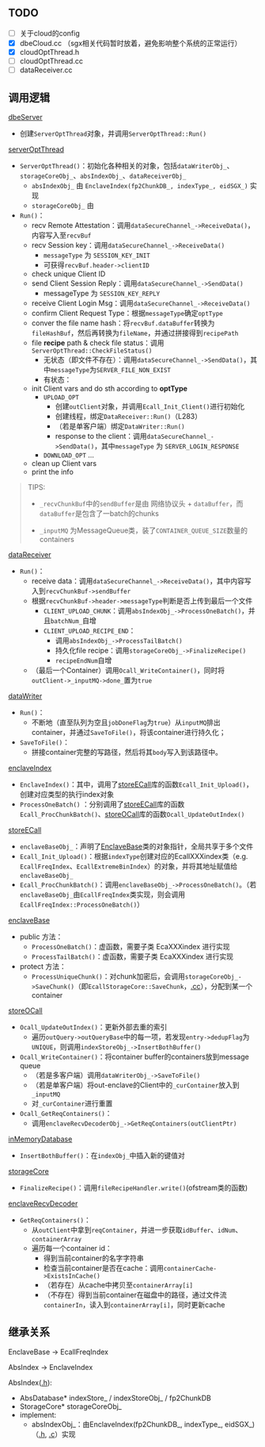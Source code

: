 ## TODO

- [ ] 关于cloud的config
- [x] dbeCloud.cc （sgx相关代码暂时放着，避免影响整个系统的正常运行）
- [x] cloudOptThread.h
- [ ] cloudOptThread.cc
- [ ] dataReceiver.cc

## 调用逻辑

[dbeServer](Prototype/src/App/dbeServer.cc)
- 创建`ServerOptThread`对象，并调用`ServerOptThread::Run()`

[serverOptThread](Prototype/src/Server/serverOptThread.cc)
- `ServerOptThread()`：初始化各种相关的对象，包括`dataWriterObj_`、`storageCoreObj_`、`absIndexObj_`、`dataReceiverObj_`
    - `absIndexObj_` 由 `EnclaveIndex(fp2ChunkDB_, indexType_, eidSGX_)` 实现
    - `storageCoreObj_` 由 
- `Run()`：
    - recv Remote Attestation：调用`dataSecureChannel_->ReceiveData()`，内容写入至`recvBuf`
    - recv Session key：调用`dataSecureChannel_->ReceiveData()`
        - `messageType` 为 `SESSION_KEY_INIT`
        - 可获得`recvBuf.header->clientID`
    - check unique Client ID
    - send Client Session Reply：调用`dataSecureChannel_->SendData()`
        - messageType 为 `SESSION_KEY_REPLY`
    - receive Client Login Msg：调用`dataSecureChannel_->ReceiveData()`
    - confirm Client Request Type：根据`messageType`确定`optType`
    - conver the file name hash：将`recvBuf.dataBuffer`转换为`fileHashBuf`，然后再转换为`fileName`，并通过拼接得到`recipePath`
    - file **recipe** path & check file status：调用 `ServerOptThread::CheckFileStatus()`
        - 无状态（即文件不存在）：调用`dataSecureChannel_->SendData()`，其中`messageType`为`SERVER_FILE_NON_EXIST`
        - 有状态：
    - init Client vars and do sth according to **optType**
        - `UPLOAD_OPT`
            - 创建`outClient`对象，并调用`Ecall_Init_Client()`进行初始化
            - 创建线程，绑定`DataReceiver::Run()`（L283）
            - （若是单客户端）绑定`DataWriter::Run()`
            - response to the client：调用`dataSecureChannel_->SendData()`，其中`messageType` 为 `SERVER_LOGIN_RESPONSE`
        - `DOWNLOAD_OPT`
            ...
    - clean up Client vars
    - print the info

> TIPS:
> - `_recvChunkBuf`中的`sendBuffer`是由 网络协议头 + `dataBuffer`，而`dataBuffer`是包含了一batch的chunks
>
> - `_inputMQ` 为MessageQueue类，装了`CONTAINER_QUEUE_SIZE`数量的containers

[dataReceiver](Prototype/src/Server/dataReceiver.cc)
- `Run()`：
    - receive data：调用`dataSecureChannel_->ReceiveData()`，其中内容写入到`recvChunkBuf->sendBuffer`
    - 根据`recvChunkBuf->header->messageType`判断是否上传到最后一个文件
        - `CLIENT_UPLOAD_CHUNK`：调用`absIndexObj_->ProcessOneBatch()`，并且`batchNum_`自增
        - `CLIENT_UPLOAD_RECIPE_END`：
            - 调用`absIndexObj_->ProcessTailBatch()`
            - 持久化file recipe：调用`storageCoreObj_->FinalizeRecipe()`
            - `recipeEndNum`自增
    - （最后一个Container）调用`Ocall_WriteContainer()`，同时将`outClient->_inputMQ->done_`置为`true`

[dataWriter](Prototype/src/Server/dataWriter.cc)
- `Run()`：
    - 不断地（直至队列为空且`jobDoneFlag`为`true`）从`inputMQ`排出container，并通过`SaveToFile()`，将该container进行持久化；
- `SaveToFile()`：
    - 拼接container完整的写路径，然后将其`body`写入到该路径中。

[enclaveIndex](Prototype/src/Index/enclaveIndex.cc)
- `EnclaveIndex()`：其中，调用了[storeECall](Prototype/src/Enclave/ecallSrc/ecall/storeECall.cc)库的函数`Ecall_Init_Upload()`，创建对应类型的执行index对象
- `ProcessOneBatch()` ：分别调用了[storeECall](Prototype/src/Enclave/ecallSrc/ecall/storeECall.cc)库的函数`Ecall_ProcChunkBatch()`、[storeOCall](Prototype/src/Enclave/ocallSrc/storeOCall.cc)库的函数`Ocall_UpdateOutIndex()`

[storeECall](Prototype/src/Enclave/ecallSrc/ecall/storeECall.cc)
- `enclaveBaseObj_`：声明了[EnclaveBase](Prototype/src/Enclave/ecallSrc/ecallIndex/enclaveBase.cc)类的对象指针，全局共享于多个文件
- `Ecall_Init_Upload()`：根据`indexType`创建对应的EcallXXXindex类（e.g. `EcallFreqIndex`、`EcallExtremeBinIndex`）的对象，并将其地址赋值给`enclaveBaseObj_`
- `Ecall_ProcChunkBatch()`：调用`enclaveBaseObj_->ProcessOneBatch()`。（若`enclaveBaseObj_`由`EcallFreqIndex`类实现，则会调用`EcallFreqIndex::ProcessOneBatch()`）

[enclaveBase](Prototype/src/Enclave/ecallSrc/ecallIndex/enclaveBase.cc)
- public 方法：
    - `ProcessOneBatch()`：虚函数，需要子类 EcaXXXindex 进行实现
    - `ProcessTailBatch()`：虚函数，需要子类 EcaXXXindex 进行实现
- protect 方法：
    - `ProcessUniqueChunk()`：对chunk加密后，会调用`storageCoreObj_->SaveChunk()`（即`EcallStorageCore::SaveChunk`，[.cc](Prototype/src/Enclave/ecallSrc/ecallStore/ecallStorage.cc)），分配到某一个container


[storeOCall](Prototype/src/Enclave/ocallSrc/storeOCall.cc)
- `Ocall_UpdateOutIndex()`：更新外部去重的索引
    - 遍历`outQuery->outQueryBase`中的每一项，若发现`entry->dedupFlag`为`UNIQUE`，则调用`indexStoreObj_->InsertBothBuffer()`
- `Ocall_WriteContainer()`：将container buffer的containers放到message queue
    - （若是多客户端）调用`dataWriterObj_->SaveToFile()`
    - （若是单客户端）将out-enclave的Client中的`_curContainer`放入到`_inputMQ`
    - 对`_curContainer`进行重置
- `Ocall_GetReqContainers()`：
    - 调用`enclaveRecvDecoderObj_->GetReqContainers(outClientPtr)`

[inMemoryDatabase](Prototype/src/Database/inMemoryDatabase.cc)
- `InsertBothBuffer()`：在`indexObj_`中插入新的键值对

[storageCore](Prototype/src/Server/storageCore.cc)
- `FinalizeRecipe()`：调用`fileRecipeHandler.write()`(ofstream类的函数)

[enclaveRecvDecoder](Prototype/src/Server/enclaveRecvDecoder.cc)
- `GetReqContainers()`：
    - 从`outClient`中拿到`reqContainer`，并进一步获取`idBuffer`、`idNum`、`containerArray`
    - 遍历每一个container id：
        - 得到当前container的名字字符串
        - 检查当前container是否在cache：调用`containerCache->ExistsInCache()`
        - （若存在）从cache中拷贝至`containerArray[i]`
        - （不存在）得到当前container在磁盘中的路径，通过文件流`containerIn`，读入到`containerArray[i]`，同时更新cache

## 继承关系

EnclaveBase -> EcallFreqIndex 

AbsIndex -> EnclaveIndex

AbsIndex([.h](Prototype/include/absIndex.h)):
- AbsDatabase* indexStore_ / indexStoreObj_ / fp2ChunkDB
- StorageCore* storageCoreObj_
- implement: 
    - absIndexObj_：由EnclaveIndex(fp2ChunkDB_, indexType_, eidSGX_)（[.h](Prototype/include/enclaveIndex.h), [.c](Prototype/src/Index/enclaveIndex.cc)）实现
